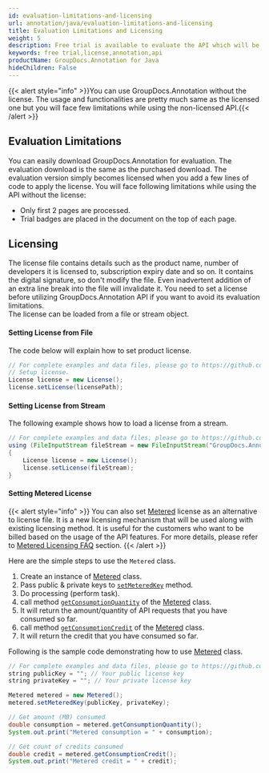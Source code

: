 ```yaml
---
id: evaluation-limitations-and-licensing
url: annotation/java/evaluation-limitations-and-licensing
title: Evaluation Limitations and Licensing
weight: 5
description: Free trial is available to evaluate the API which will be similar as licensed but with few limitations.
keywords: free trial,license,annotation,api
productName: GroupDocs.Annotation for Java
hideChildren: False
---
```

{{< alert style="info" >}}You can use GroupDocs.Annotation without the license. The usage and functionalities are pretty much same as the licensed one but you will face few limitations while using the non-licensed API.{{< /alert >}}

## Evaluation Limitations

You can easily download GroupDocs.Annotation for evaluation. The evaluation download is the same as the purchased download. The evaluation version simply becomes licensed when you add a few lines of code to apply the license. You will face following limitations while using the API without the license:  

*   Only first 2 pages are processed.
*   Trial badges are placed in the document on the top of each page.

## Licensing

The license file contains details such as the product name, number of developers it is licensed to, subscription expiry date and so on. It contains the digital signature, so don't modify the file. Even inadvertent addition of an extra line break into the file will invalidate it. You need to set a license before utilizing GroupDocs.Annotation API if you want to avoid its evaluation limitations.   
The license can be loaded from a file or stream object. 

#### Setting License from File

The code below will explain how to set product license.

```java
// For complete examples and data files, please go to https://github.com/groupdocs-annotation/GroupDocs.Annotation-for-Java
// Setup license.
License license = new License();
license.setLicense(licensePath);
```

#### Setting License from Stream

The following example shows how to load a license from a stream.

```java
// For complete examples and data files, please go to https://github.com/groupdocs-annotation/GroupDocs.Annotation-for-Java
using (FileInputStream fileStream = new FileInputStream("GroupDocs.Annotation.lic"))
{
    License license = new License();
    license.setLicense(fileStream);
}
```

#### Setting Metered License

{{< alert style="info" >}}
You can also set [Metered](https://apireference.groupdocs.com/java/annotation/com.groupdocs.annotation.license/Metered) license as an alternative to license file. It is a new licensing mechanism that will be used along with existing licensing method. It is useful for the customers who want to be billed based on the usage of the API features. For more details, please refer to [Metered Licensing FAQ](https://purchase.groupdocs.com/faqs/licensing/metered) section.
{{< /alert >}}

Here are the simple steps to use the `Metered` class.

1.  Create an instance of [Metered](https://apireference.groupdocs.com/java/annotation/com.groupdocs.annotation.license/Metered) class.
2.  Pass public & private keys to [`setMeteredKey`](https://apireference.groupdocs.com/java/annotation/com.groupdocs.annotation.license/Metered#setMeteredKey(java.lang.String,%20java.lang.String)) method.
3.  Do processing (perform task).
4.  call method [`getConsumptionQuantity`](https://apireference.groupdocs.com/java/annotation/com.groupdocs.annotation.license/Metered#getConsumptionQuantity()) of the [Metered](https://apireference.groupdocs.com/java/annotation/com.groupdocs.annotation.license/Metered) class.
5.  It will return the amount/quantity of API requests that you have consumed so far.
6.  call method [`getConsumptionCredit`](https://apireference.groupdocs.com/java/annotation/com.groupdocs.annotation.license/Metered#getConsumptionCredit()) of the [Metered](https://apireference.groupdocs.com/java/annotation/com.groupdocs.annotation.license/Metered) class.
7.  It will return the credit that you have consumed so far.

Following is the sample code demonstrating how to use [Metered](https://apireference.groupdocs.com/java/annotation/com.groupdocs.annotation.license/Metered) class.

```java
// For complete examples and data files, please go to https://github.com/groupdocs-annotation/GroupDocs.Annotation-for-Java
string publicKey = ""; // Your public license key
string privateKey = ""; // Your private license key

Metered metered = new Metered();
metered.setMeteredKey(publicKey, privateKey);

// Get amount (MB) consumed
double consumption = metered.getConsumptionQuantity();
System.out.print("Metered consumption = " + consumption);     

// Get count of credits consumed
double credit = metered.getConsumptionCredit();
System.out.print("Metered credit = " + credit);    
```
